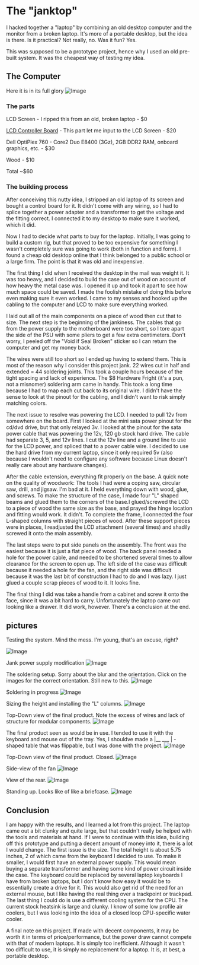 # The "janktop"

I hacked together a "laptop" by combining an old desktop computer and the monitor from a broken laptop. It's more of a portable desktop, but the idea is there. Is it practical? Not really, no. Was it fun? Yes. 

This was supposed to be a prototype project, hence why I used an old pre-built system. It was the cheapest way of testing my idea.


## The Computer

Here it is in its full glory
![Image](https://user-images.githubusercontent.com/9144361/32306205-3c900d82-bf37-11e7-9dd4-72bbca573ac3.jpg)


### The parts
LCD Screen - I ripped this from an old, broken laptop - $0

[LCD Controller Board](https://www.ebay.com/itm/Kit-for-LP156WH2-TLQB-LCD-LED-Lvds-Controller-Board-HDMI-DVI-VGA/112415296844?ssPageName=STRK%3AMEBIDX%3AIT&_trksid=p2060353.m2749.l2649)  - This part let me input to the LCD Screen - $20

Dell OptiPlex 760 - Core2 Duo E8400 (3Gz), 2GB DDR2 RAM, onboard graphics, etc. - $30

Wood - $10

Total ~$60


### The building process
After conceiving this nutty idea, I stripped an old laptop of its screen and bought a control board for it. It didn't come with any wiring, so I had to splice together a power adapter and a transformer to get the voltage and the fitting correct. I connected it to my desktop to make sure it worked, which it did. 

Now I had to decide what parts to buy for the laptop. Initially, I was going to build a custom rig, but that proved to be too expensive for something I wasn't completely sure was going to work (both in function and form). I found a cheap old desktop online that I think belonged to a public school or a large firm. The point is that it was old and inexpensive.

The first thing I did when I received the desktop in the mail was weight it. It was too heavy, and I decided to build the case out of wood on account of how heavy the metal case was. I opened it up and took it apart to see how much space could be saved. I made the foolish mistake of doing this before even making sure it even worked. I came to my senses and hooked up the cabling to the computer and LCD to make sure everything worked. 

I laid out all of the main components on a piece of wood then cut that to size. The next step is the beginning of the jankiness. The cables that go from the power supply to the motherboard were too short, so I tore apart the side of the PSU with some pliers to get a few extra centimeters. Don't worry, I peeled off the "Void if Seal Broken" sticker so I can return the computer and get my money back.

The wires were still too short so I ended up having to extend them. This is most of the reason why I consider this project jank. 22 wires cut in half and extended = 44 soldering joints. This took a couple hours because of the tight spacing and lack of experience. The $8 Hardware Fright (it's a pun, not a misnomer) soldering arm came in handy. This took a long time because I had to map each cut back to its original wire. I didn't have the sense to look at the pinout for the cabling, and I didn't want to risk simply matching colors. 

The next issue to resolve was powering the LCD. I needed to pull 12v from somewhere on the board. First I looked at the mini sata power pinout for the cd/dvd drive, but that only relayed 3v. I looked at the pinout for the sata power cable that was powering the 12v, 120 gb stock hard drive. The cable had separate 3, 5, and 12v lines. I cut the 12v line and a ground line to use for the LCD power, and spliced that to a power cable wire. I decided to use the hard drive from my current laptop, since it only required 5v (also because I wouldn't need to configure any software because Linux doesn't really care about any hardware changes).


After the cable extension, everything fit properly on the base. A quick note on the quality of woodwork: The tools I had were a coping saw, circular saw, drill, and jigsaw. I'm bad at it. I held everything down with wood, glue, and screws. To make the structure of the case, I made four "L" shaped beams and glued them to the corners of the base.I glued/screwed the LCD to a piece of wood the same size as the base, and prayed the hinge location and fitting would work. It didn't. To complete the frame, I connected the four L-shaped columns with straight pieces of wood. After these support pieces were in places, I readjusted the LCD attachment (several times) and shadily screwed it onto the main assembly. 

The last steps were to put side panels on the assembly. The front was the easiest because it is just a flat piece of wood. The back panel needed a hole for the power cable, and needed to be shortened several times to allow clearance for the screen to open up. The left side of the case was difficult because it needed a hole for the fan, and the right side was difficult because it was the last bit of construction I had to do and I was lazy. I just glued a couple scrap pieces of wood to it. It looks fine.

The final thing I did was take a handle from a cabinet and screw it onto the face, since it was a bit hard to carry. Unfortunately the laptop came out looking like a drawer. It did work, however. There's a conclusion at the end. 





## pictures

Testing the system. Mind the mess. I'm young, that's an excuse, right?

![Image](https://user-images.githubusercontent.com/9144361/32307217-97cb004e-bf3c-11e7-9139-d9c99315a78e.jpg)

Jank power supply modification
![Image](https://user-images.githubusercontent.com/9144361/32307098-088a21c6-bf3c-11e7-911e-481c778be29b.jpg)


The soldering setup.  Sorry about the blur and the orientation. Click on the images for the correct orientation. Still new to this. 
![Image](https://user-images.githubusercontent.com/9144361/32307347-500d56f2-bf3d-11e7-8851-a53f784cca1c.jpg)

Soldering in progress
![Image](https://user-images.githubusercontent.com/9144361/32307344-4db6f57a-bf3d-11e7-9735-5ab9401a09e2.jpg)


Sizing the height and installing the "L" columns.
![Image](https://user-images.githubusercontent.com/9144361/32307350-51358130-bf3d-11e7-9190-f3d965b38093.jpg)


Top-Down view of the final product. Note the excess of wires and lack of structure for modular components.
![Image](https://user-images.githubusercontent.com/9144361/32306204-3c639572-bf37-11e7-8333-ffd370b2370e.jpg)


The final product seen as would be in use. I tended to use it with the keyboard and mouse out of the tray. Yes, I shouldve made a 
|__ ___ | - shaped table that was flippable, but I was done with the project.
![Image](https://user-images.githubusercontent.com/9144361/32306205-3c900d82-bf37-11e7-9dd4-72bbca573ac3.jpg)


Top-Down view of the final product. Closed. 
![Image](https://user-images.githubusercontent.com/9144361/32306206-3cbab942-bf37-11e7-96ff-6218e6d1bd3c.jpg)

Side-view of the fan
![Image](https://user-images.githubusercontent.com/9144361/32306207-3ce88a20-bf37-11e7-9569-c69c5770a334.jpg)

View of the rear.
![Image](https://user-images.githubusercontent.com/9144361/32306208-3d190a38-bf37-11e7-963d-fad98b84c5e8.jpg)

Standing up. Looks like of like a briefcase. 
![Image](https://user-images.githubusercontent.com/9144361/32306209-3d441a3e-bf37-11e7-8060-365133df4293.jpg)


## Conclusion 

I am happy with the results, and I learned a lot from this project. The laptop came out a bit clunky and quite large, but that couldn't really be helped with the tools and materials at hand. If I were to continue with this idea, building off this prototype and putting a decent amount of money into it, there is a lot I would change. The first issue is the size. The total height is about 5.75 inches, 2 of which came from the keyboard I decided to use. To make it smaller, I would first have an external power supply. This would mean buying a separate transformer and having some kind of power circuit inside the case. The keyboard could be replaced by several laptop keyboards I have from broken laptops, but I don't know how easy it would be to essentially create a drive for it. This would also get rid of the need for an external mouse, but I like having the real thing over a trackpoint or trackpad. The last thing I could do is use a different cooling system for the CPU. The current stock heatsink is large and clunky. I know of some low profile air coolers, but I was looking into the idea of a closed loop CPU-specific water cooler. 

A final note on this project. If made with decent components, it may be worth it in terms of price/performance, but the power draw cannot compete with that of modern laptops. It is simply too inefficient. Although it wasn't too difficult to use, it is simply no replacement for a laptop. It is, at best, a portable desktop. 










